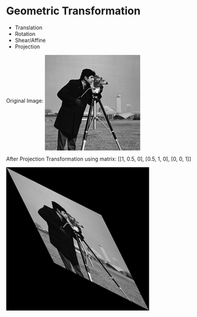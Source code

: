 # Geometric Transformation

- Translation
- Rotation
- Shear/Affine
- Projection

Original Image:
<img src="Figure 1.png" align="middle">

After Projection Transformation using matrix:
[[1, 0.5, 0], [0.5, 1, 0], [0, 0, 1]]

<img src="Figure 2.png" align="middle">
